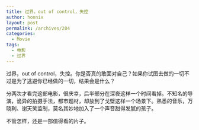 ```yaml
---
title: 过界，out of control，失控
author: honnix
layout: post
permalink: /archives/284
categories:
  - Movie
tags:
  - 电影
  - 过界
---
```

过界，out of control，失控。你是否真的敢面对自己？如果你试图去做的一切不过是为了逃避你已经做的一切，结果会是什么？

分两次才看完这部电影，很庆幸，后半部分在深夜这样一个时间看掉。不知名的导演，诡异的拍摄手法，都市题材，却放到了戈壁这样一个场景下。熟悉的音乐，万晓利、谢天笑监制，莫名其妙地加入了一个声音甜得发腻的孩子。

不管怎样，还是一部值得看的片子。